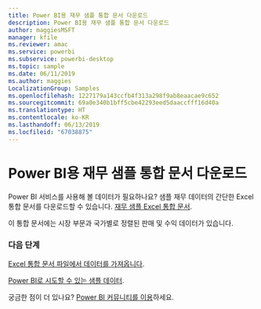```yaml
---
title: Power BI용 재무 샘플 통합 문서 다운로드
description: Power BI용 재무 샘플 통합 문서 다운로드
author: maggiesMSFT
manager: kfile
ms.reviewer: amac
ms.service: powerbi
ms.subservice: powerbi-desktop
ms.topic: sample
ms.date: 06/11/2019
ms.author: maggies
LocalizationGroup: Samples
ms.openlocfilehash: 1227179a143ccfb4f313a298f9ab8eaacae9c652
ms.sourcegitcommit: 69a0e340b1bff5cbe42293eed5daaccfff16d40a
ms.translationtype: HT
ms.contentlocale: ko-KR
ms.lasthandoff: 06/13/2019
ms.locfileid: "67038875"
---
```

# <a name="download-the-financial-sample-workbook-for-power-bi"></a>Power BI용 재무 샘플 통합 문서 다운로드
Power BI 서비스를 사용해 볼 데이터가 필요하나요? 샘플 재무 데이터의 간단한 Excel 통합 문서를 다운로드할 수 있습니다. [재무 샘플 Excel 통합 문서](http://go.microsoft.com/fwlink/?LinkID=521962).

이 통합 문서에는 시장 부문과 국가별로 정렬된 판매 및 수익 데이터가 있습니다.

### <a name="next-steps"></a>다음 단계
[Excel 통합 문서 파일에서 데이터를 가져옵니다](service-excel-workbook-files.md).

[Power BI로 시도할 수 있는 샘플 데이터](sample-datasets.md).

궁금한 점이 더 있나요? [Power BI 커뮤니티를 이용](http://community.powerbi.com/)하세요.

